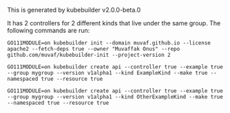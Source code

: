 This is generated by kubebuilder v2.0.0-beta.0

It has 2 controllers for 2 different kinds that live under the same group. The following commands are run:
```
GO111MODULE=on kubebuilder init --domain muvaf.github.io --license apache2 --fetch-deps true --owner "Muvaffak Onus" --repo github.com/muvaf/kubebuilder-init --project-version 2

GO111MODULE=on kubebuilder create api --controller true --example true --group mygroup --version v1alpha1 --kind ExampleKind --make true --namespaced true --resource true

GO111MODULE=on kubebuilder create api --controller true --example true --group mygroup --version v1alpha1 --kind OtherExampleKind --make true --namespaced true --resource true
```
